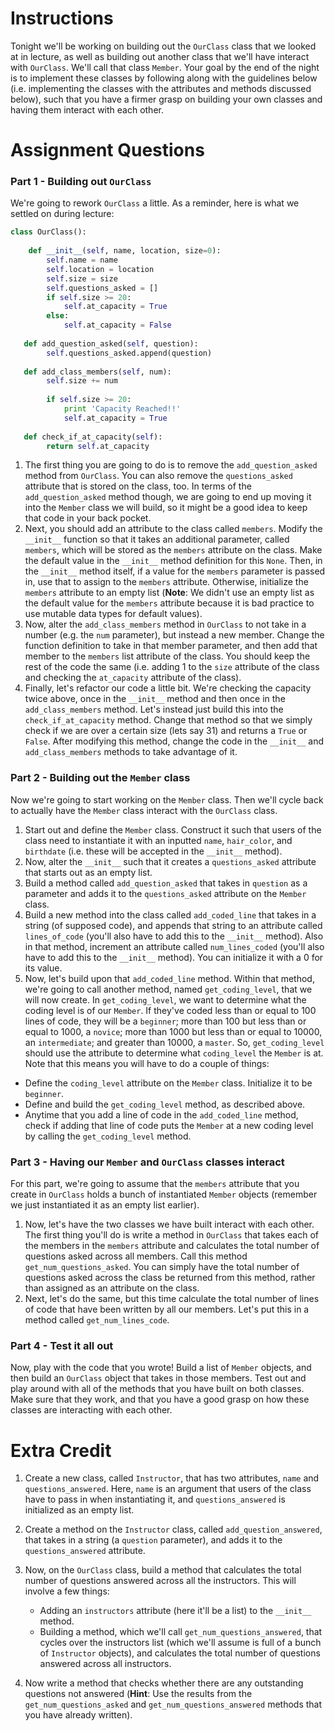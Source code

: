 # Instructions

Tonight we'll be working on building out the `OurClass` class that we looked at in lecture, as well as building out another class that we'll have interact with `OurClass`. We'll call that class `Member`. Your goal by the end of the night is to implement these classes by following along with the guidelines below (i.e. implementing the classes with the attributes and methods discussed below), such that you have a firmer grasp on building your own classes and having them interact with each other.  

# Assignment Questions

### Part 1 - Building out `OurClass`

We're going to rework `OurClass` a little. As a reminder, here is what we settled on during lecture: 

```python
class OurClass(): 
    
    def __init__(self, name, location, size=0): 
        self.name = name
        self.location = location
        self.size = size
        self.questions_asked = []
        if self.size >= 20: 
            self.at_capacity = True
        else: 
            self.at_capacity = False
   
   def add_question_asked(self, question): 
        self.questions_asked.append(question)
        
   def add_class_members(self, num): 
        self.size += num
    
        if self.size >= 20: 
            print 'Capacity Reached!!'
            self.at_capacity = True
    
   def check_if_at_capacity(self): 
        return self.at_capacity
``` 

1. The first thing you are going to do is to remove the `add_question_asked` method from `OurClass`. You can also remove the `questions_asked` attribute that is stored on the class, too. In terms of the `add_question_asked` method though, we are going to end up moving it into the `Member` class we will build, so it might be a good idea to keep that code in your back pocket.  
2. Next, you should add an attribute to the class called `members`. Modify the `__init__` function so that it takes an additional parameter, called `members`, which will be stored as the `members` attribute on the class. Make the default value in the `__init__` method definition for this `None`. Then, in the `__init__` method itself, if a value for the `members` parameter is passed in, use that to assign to the `members` attribute. Otherwise, initialize the `members` attribute to an empty list (**Note**: We didn't use an empty list as the default value for the `members` attribute because it is bad practice to use mutable data types for default values). 
3. Now, alter the `add_class_members` method in `OurClass` to not take in a number (e.g. the `num` parameter), but instead a new member. Change the function definition to take in that member parameter, and then add that member to the `members` list attribute of the class. You should keep the rest of the code the same (i.e. adding 1 to the `size` attribute of the class and checking the `at_capacity` attribute of the class).  
4. Finally, let's refactor our code a little bit. We're checking the capacity twice above, once in the `__init__` method and then once in the `add_class_members` method. Let's instead just build this into the `check_if_at_capacity` method. Change that method so that we simply check if we are over a certain size (lets say 31) and returns a `True` or `False`. After modifying this method, change the code in the `__init__` and `add_class_members` methods to take advantage of it. 

### Part 2 - Building out the `Member` class

Now we're going to start working on the `Member` class. Then we'll cycle back to actually have the `Member` class interact with the `OurClass` class.

1. Start out and define the `Member` class. Construct it such that users of the class need to instantiate it with an inputted `name`, `hair_color`, and `birthdate` (i.e. these will be accepted in the `__init__` method).  
2. Now, alter the `__init__` such that it creates a `questions_asked` attribute that starts out as an empty list.  
3. Build a method called `add_question_asked` that takes in `question` as a parameter and adds it to the `questions_asked` attribute on the `Member` class.  
4. Build a new method into the class called `add_coded_line` that takes in a string (of supposed code), and appends that string to an attribute called `lines_of_code` (you'll also have to add this to the `__init__` method). Also in that method, increment an attribute called `num_lines_coded` (you'll also have to add this to the `__init__` method). You can initialize it with a 0 for its value.  
5. Now, let's build upon that `add_coded_line` method. Within that method, we're going to call another method, named `get_coding_level`, that we will now create. In `get_coding_level`, we want to determine what the coding level is of our `Member`. If they've coded less than or equal to 100 lines of code, they will be a `beginner`; more than 100 but less than or equal to 1000, a `novice`; more than 1000 but less than or equal to 10000, an `intermediate`; and greater than 10000, a `master`. So, `get_coding_level` should use the attribute to determine what `coding_level` the `Member` is at. Note that this means you will have to do a couple of things: 

* Define the `coding_level` attribute on the `Member` class. Initialize it to be `beginner`. 
* Define and build the `get_coding_level` method, as described above. 
* Anytime that you add a line of code in the `add_coded_line` method, check if adding that line of code puts the `Member` at a new coding level by calling the `get_coding_level` method.  

### Part 3 - Having our `Member` and `OurClass` classes interact 

For this part, we're going to assume that the `members` attribute that you create in `OurClass` holds a bunch of instantiated `Member` objects (remember we just instantiated it as an empty list earlier). 

1. Now, let's have the two classes we have built interact with each other. The first thing you'll do is write a method in `OurClass` that takes each of the members in the `members` attribute and calculates the total number of questions asked across all members. Call this method `get_num_questions_asked`. You can simply have the total number of questions asked across the class be returned from this method, rather than assigned as an attribute on the class.
2. Next, let's do the same, but this time calculate the total number of lines of code that have been written by all our members. Let's put this in a method called `get_num_lines_code`.

### Part 4 - Test it all out

Now, play with the code that you wrote! Build a list of `Member` objects, and then build an `OurClass` object that takes in those members. Test out and play around with all of the methods that you have built on both classes. Make sure that they work, and that you have a good grasp on how these classes are interacting with each other. 

# Extra Credit

1. Create a new class, called `Instructor`, that has two attributes, `name` and `questions_answered`. Here, `name` is an argument that users of the class have to pass in when instantiating it, and `questions_answered` is initialized as an empty list.  
2. Create a method on the `Instructor` class, called `add_question_answered`, that takes in a string (a `question` parameter), and adds it to the `questions_answered` attribute. 
3. Now, on the `OurClass` class, build a method that calculates the total number of questions answered across all the instructors. This will involve a few things: 

    * Adding an `instructors` attribute (here it'll be a list) to the `__init__` method. 
    * Building a method, which we'll call `get_num_questions_answered`, that cycles over the instructors list (which we'll assume is full of a bunch of `Instructor` objects), and calculates the total number of questions answered across all instructors.  

4. Now write a method that checks whether there are any outstanding questions not answered (**Hint**: Use the results from the `get_num_questions_asked` and `get_num_questions_answered` methods that you have already written). 

